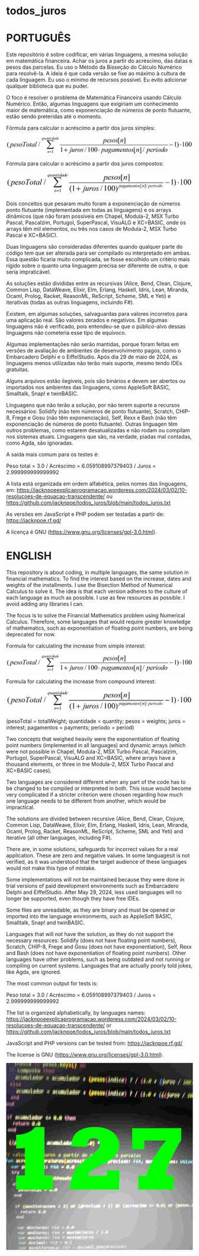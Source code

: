 # todos_juros

PORTUGUÊS
=========
Este repositório é sobre codificar, em várias linguagens, a mesma solução em matemática financeira. Achar os juros a partir do acréscimo, das datas e pesos das parcelas. Eu uso o Método da Bisseção do Cálculo Numérico para resolvê-la. A ideia é que cada versão se fixe ao máximo à cultura de cada linguagem. Eu uso o mínimo de recursos possível. Eu evito adicionar qualquer biblioteca que eu puder.

O foco é resolver o problema de Matemática Financeira usando Cálculo Numérico. Então, algumas linguagens que exigiriam um conhecimento maior de matemática, como exponenciação de números de ponto flutuante, estão sendo preteridas até o momento.

Fórmula para calcular o acréscimo a partir dos juros simples:

![Juros Simples](https://github.com/jacknpoe/todos_juros/blob/main/JurosSimples.jpg)

Fórmula para calcular o acréscimo a partir dos juros compostos:

![Juros Compostos](https://github.com/jacknpoe/todos_juros/blob/main/JurosCompostos.jpg)

Dois conceitos que pesaram muito foram a exponenciação de números ponto flutuante (implementada em todas as linguagens) e os arrays dinâmicos (que não foram possíveis em Chapel, Modula-2, MSX Turbo Pascal, Pascalzim, Portugol, SuperPascal, VisuALG e XC=BASIC, onde os arrays têm mil elementos, ou três nos casos de Modula-2, MSX Turbo Pascal e XC=BASIC).

Duas linguagens são consideradas diferentes quando qualquer parte do código tem que ser alterada para ser compilado ou interpretado em ambas. Essa questão ficaria muito complicada, se fosse escolhido um critério mais rígido sobre o quanto uma linguagem precisa ser diferente de outra, o que seria impraticável.

As soluções estão divididas entre as recursivas (Alice, Bend, Clean, Clojure, Common Lisp, DataWeave, Elixir, Elm, Erlang, Haskell, Idris, Lean, Miranda, Ocaml, Prolog, Racket, ReasonML, ReScript, Scheme, SML e Yeti) e iterativas (todas as outras linguagens, incluindo F#).

Existem, em algumas soluções, salvaguardas para valores incorretos para uma aplicação real. São valores zerados e negativos. Em algumas linguagens não é verificado, pois entendeu-se que o público-alvo dessas linguagens não cometeria esse tipo de equívoco.

Algumas implementações não serão mantidas, porque foram feitas em versões de avaliação de ambientes de desenvolvimento pagos, como o Embarcadero Delphi e o EiffelStudio. Após dia 29 de maio de 2024, as linguagens menos utilizadas não terão mais suporte, mesmo tendo IDEs gratuitas.

Alguns arquivos estão ilegíveis, pois são binários e devem ser abertos ou importados nos ambientes das linguagens, como AppleSoft BASIC, Smalltalk, Snap! e twinBASIC.

Linguagens que não terão a solução, por não terem suporte a recursos necessários: Solidify (não tem números de ponto flutuante), Scratch, CHIP-8, Frege e Gosu (não têm exponenciação), Self, Rexx e Bash (não têm exponenciação de números de ponto flutuante). Outras linguagen têm outros problemas, como estarem desatualizadas e não rodam ou compilam nos sistemas atuais. Linguagens que são, na verdade, piadas mal contadas, como Agda, são ignoradas.

A saída mais comum para os testes é:

Peso total = 3.0 / Acréscimo = 6.059108997379403 / Juros = 2.999999999999992

A lista está organizada em ordem alfabética, pelos nomes das linguagens, em: https://jacknpoeexplicaprogramacao.wordpress.com/2024/03/02/10-resolucoes-de-equacao-transcendente/ ou https://github.com/jacknpoe/todos_juros/blob/main/todos_juros.txt

As versões em JavaScript e PHP podem ser testadas a partir de: https://jacknpoe.rf.gd/

A licença é GNU (https://www.gnu.org/licenses/gpl-3.0.html).

ENGLISH
=======
This repository is about coding, in multiple languages, the same solution in financial mathematics. To find the interest based on the increase, dates and weights of the installments. I use the Bisection Method of Numerical Calculus to solve it. The idea is that each version adheres to the culture of each language as much as possible. I use as few resources as possible. I avoid adding any libraries I can.

The focus is to solve the Financial Mathematics problem using Numerical Calculus. Therefore, some languages ​​that would require greater knowledge of mathematics, such as exponentiation of floating point numbers, are being deprecated for now.

Formula for calculating the increase from simple interest:

![Simple Interest](https://github.com/jacknpoe/todos_juros/blob/main/JurosSimples.jpg)

Formula for calculating the increase from compound interest:

![Compound Interest](https://github.com/jacknpoe/todos_juros/blob/main/JurosCompostos.jpg)

(pesoTotal = totalWeight; quantidade = quantity; pesos = weights; juros = interest; pagamentos = payments; periodo = period)

Two concepts that weighed heavily were the exponentiation of floating point numbers (implemented in all languages) and dynamic arrays (which were not possible in Chapel, Modula-2, MSX Turbo Pascal, Pascalzim, Portugol, SuperPascal, VisuALG and XC=BASIC, where arrays have a thousand elements, or three in tne Modula-2, MSX Turbo Pascal and XC=BASIC cases).

Two languages ​​are considered different when any part of the code has to be changed to be compiled or interpreted in both. This issue would become very complicated if a stricter criterion were chosen regarding how much one language needs to be different from another, which would be impractical.

The solutions are divided between recursive (Alice, Bend, Clean, Clojure, Common Lisp, DataWeave, Elixir, Elm, Erlang, Haskell, Idris, Lean, Miranda, Ocaml, Prolog, Racket, ReasonML, ReScript, Scheme, SML and Yeti) and iterative (all other languages, including F#).

There are, in some solutions, safeguards for incorrect values ​​for a real application. These are zero and negative values. In some languages ​​it is not verified, as it was understood that the target audience of these languages ​​would not make this type of mistake.

Some implementations will not be maintained because they were done in trial versions of paid development environments such as Embarcadero Delphi and EiffelStudio. After May 29, 2024, less used languages ​​will no longer be supported, even though they have free IDEs.

Some files are unreadable, as they are binary and must be opened or imported into the language environments, such as AppleSoft BASIC, Smalltalk, Snap! and twinBASIC.

Languages ​​that will not have the solution, as they do not support the necessary resources: Solidify (does not have floating point numbers), Scratch, CHIP-8, Frege and Gosu (does not have exponentiation), Self, Rexx and Bash (does not have exponentiation of floating point numbers). Other languages ​​have other problems, such as being outdated and not running or compiling on current systems. Languages that are actually poorly told jokes, like Agda, are ignored.

The most common output for tests is:

Peso total = 3.0 / Acréscimo = 6.059108997379403 / Juros = 2.999999999999992

The list is organized alphabetically, by languages names: https://jacknpoeexplicaprogramacao.wordpress.com/2024/03/02/10-resolucoes-de-equacao-transcendente/ or https://github.com/jacknpoe/todos_juros/blob/main/todos_juros.txt

JavaScript and PHP versions can be tested from: https://jacknpoe.rf.gd/

The license is GNU (https://www.gnu.org/licenses/gpl-3.0.html).

![52](https://github.com/jacknpoe/todos_juros/blob/main/resolu%C3%A7%C3%B5es.jpg)
